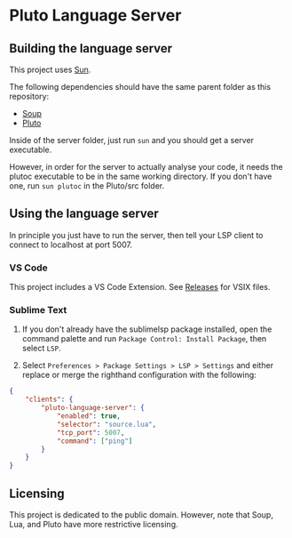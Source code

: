 # Pluto Language Server

## Building the language server

This project uses [Sun](https://github.com/calamity-inc/Sun).

The following dependencies should have the same parent folder as this repository:

- [Soup](https://github.com/calamity-inc/Soup)
- [Pluto](https://github.com/well-in-that-case/Pluto)

Inside of the server folder, just run `sun` and you should get a server executable.

However, in order for the server to actually analyse your code, it needs the plutoc executable to be in the same working directory. If you don't have one, run `sun plutoc` in the Pluto/src folder.

## Using the language server

In principle you just have to run the server, then tell your LSP client to connect to localhost at port 5007.

### VS Code

This project includes a VS Code Extension. See [Releases](https://github.com/PlutoLang/pluto-language-server/releases) for VSIX files.

### Sublime Text

1. If you don't already have the sublimelsp package installed, open the command palette and run `Package Control: Install Package`, then select `LSP`.

2. Select `Preferences > Package Settings > LSP > Settings` and either replace or merge the righthand configuration with the following:

```JSON
{
    "clients": {
        "pluto-language-server": {
            "enabled": true,
            "selector": "source.lua",
            "tcp_port": 5007,
            "command": ["ping"]
        }
    }
}
```

## Licensing

This project is dedicated to the public domain. However, note that Soup, Lua, and Pluto have more restrictive licensing.
